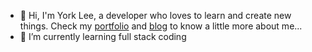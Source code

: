 - 👋 Hi, I'm York Lee, a developer who loves to learn and create new things. Check my [portfolio](https://york-lee-portfolio.vercel.app/en) and [blog](https://blog-york-lee.netlify.app/) to know a little more about me...
- 🌱 I’m currently learning full stack coding

<!---
baicaiit/baicaiit is a ✨ special ✨ repository because its `README.md` (this file) appears on your GitHub profile.
You can click the Preview link to take a look at your changes.
--->
